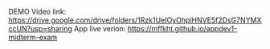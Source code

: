DEMO 
Video link: https://drive.google.com/drive/folders/1Rzk1UeIOyOhplHNVE5f2DsG7NYMXccUN?usp=sharing
App live verion: https://mffkht.github.io/appdev1-midterm-exam
